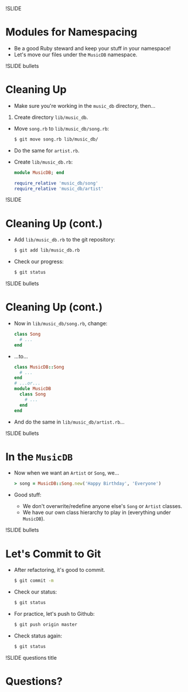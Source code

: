 !SLIDE
# Modules for Namespacing

* Be a good Ruby steward and keep your stuff in your namespace!
* Let's move our files under the `MusicDB` namespace.

!SLIDE bullets
# Cleaning Up

* Make sure you're working in the `music_db` directory, then...

1. Create directory `lib/music_db`.
+ Move `song.rb` to `lib/music_db/song.rb`:

    ```bash
    $ git move song.rb lib/music_db/
    ```
+ Do the same for `artist.rb`.
+ Create `lib/music_db.rb`:

    ```ruby
    module MusicDB; end

    require_relative 'music_db/song'
    require_relative 'music_db/artist'
    ```

!SLIDE
# Cleaning Up (cont.)

* Add `lib/music_db.rb` to the git repository:

    ```bash
    $ git add lib/music_db.rb
    ```
* Check our progress:

    ```bash
    $ git status
    ```

!SLIDE bullets
# Cleaning Up (cont.)

* Now in `lib/music_db/song.rb`, change:

    ```ruby
    class Song
      # ...
    end
    ```
* ...to...

    ```ruby
    class MusicDB::Song
      # ...
    end
    # ...or...
    module MusicDB
      class Song
        # ...
      end
    end
    ```
* And do the same in `lib/music_db/artist.rb`...

!SLIDE bullets
# In the `MusicDB`

* Now when we want an `Artist` or `Song`, we...

    ```ruby
    > song = MusicDB::Song.new('Happy Birthday', 'Everyone')
    ```
* Good stuff:
    * We don't overwrite/redefine anyone else's `Song` or `Artist` classes.
    * We have our own class hierarchy to play in (everything under `MusicDB`).


!SLIDE bullets
# Let's Commit to Git

* After refactoring, it's good to commit.

    ```bash
    $ git commit -m
    ```
* Check our status:

    ```bash
    $ git status
    ```
* For practice, let's push to Github:

    ```bash
    $ git push origin master
    ```

* Check status again:

    ```bash
    $ git status
    ```

!SLIDE questions title

# Questions?
